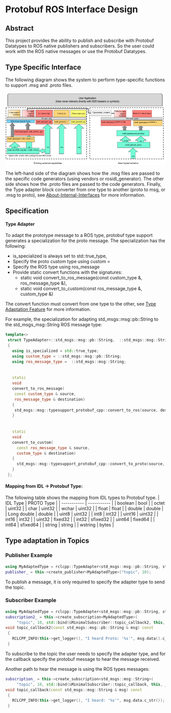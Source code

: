 # Protobuf ROS Interface Design
## Abstract
This project provides the ability to publish and subscribe with Protobuf Datatypes to ROS native publishers and subscribers. So the user could work with the ROS native messages or use the Protobuf Datatypes.

## Type Specific Interface
The following diagram shows the system to perform type-specific functions to support .msg and .proto files. 

 <p align="center">
        <img src ="images/flow_chart_type_support_generation.png" width = "600"/>
       </p>

The left-hand side of the diagram shows how the .msg files are passed to the specific code generators (using vendors or rosidl_generator). The other side shows how the .proto files are passed to the code generators. Finally, the Type adapter block converter from one type to another (proto to msg, or .msg to proto), see [About-Internal-Interfaces](https://docs.ros.org/en/humble/Concepts/Advanced/About-Internal-Interfaces.html) for more information. 


## Specification
#### Type Adapter
To adapt the prototype message to a ROS type, protobuf type support generates a specialization for the proto message. The specialization has the following:
* is_specialized is always set to  std::true_type,
* Specify the proto custom type using custom =
* Specify the ROS type using ros_message
* Provide static convert functions with the signatures:
  * static void convert_to_ros_message(const custom_type &, ros_message_type &),
  * static void convert_to_custom(const ros_message_type &, custom_type &)


The convert function must convert from one type to the other, see [Type Adaptation Feature](https://ros.org/reps/rep-2007.html) for more information.

For example, the specialization for adapting std_msgs::msg::pb::String to the std_msgs_msg::String ROS message type:

```cpp
template<>
 struct TypeAdapter<::std_msgs::msg::pb::String,  ::std_msgs::msg::String>
 {
   using is_specialized = std::true_type;
   using custom_type = ::std_msgs::msg::pb::String;
   using ros_message_type =  ::std_msgs::msg::String;


   static
   void
   convert_to_ros_message(
    const custom_type & source,
    ros_message_type & destination)
   {
    std_msgs::msg::typesupport_protobuf_cpp::convert_to_ros(source, destination);
   }


   static
   void
   convert_to_custom(
     const ros_message_type & source,
     custom_type & destination)
   {
     std_msgs::msg::typesupport_protobuf_cpp::convert_to_proto(source, destination);
   }
 };

```

#### Mapping from IDL -> Protobuf Type:
The following table shows the mapping from IDL types to Protobuf type.
| IDL Type    | PROTO Type  |
| ----------- | ----------- |
| boolean     | bool        |
| octet       | uint32      |
| char        | uint32      |
| wchar       | uint32      |
| float       | float       |
| double      | double      |
| Long double | double      |
| uint8       | uint32      |
| int8        | int32       |
| uint16      | uint32      |
| int16       | int32       |
| uint32      | fixed32     |
| int32       | sfixed32    |
| uint64      | fixed64     |
| int64       | sfixed64    |
| string      | string      |
| wstring     | bytes       |

## Type adaptation in Topics
### Publisher Example
```cpp
using MyAdaptedType = rclcpp::TypeAdapter<std_msgs::msg::pb::String, std_msgs::msg::String>;
publisher_ = this->create_publisher<MyAdaptedType>("topic", 10);
```
To publish a message, it is only required to specify the adapter type to send the topic.

### Subscriber Example
```cpp
using MyAdaptedType = rclcpp::TypeAdapter<std_msgs::msg::pb::String, std_msgs::msg::String>;
subscription2_ = this->create_subscription<MyAdaptedType>(
     "topic", 10, std::bind(&MinimalSubscriber::topic_callback2, this, _1));
void topic_callback2(const std_msgs::msg::pb::String & msg) const
 {
   RCLCPP_INFO(this->get_logger(), "I heard Proto: '%s'", msg.data().c_str());
 }
```
To subscribe to the topic the user needs to specify the adapter type, and for the callback specify the protobuf message to hear the message received.

Another path to hear the message is using the ROS types messages:

```cpp
subscription_ = this->create_subscription<std_msgs::msg::String>(
     "topic", 10, std::bind(&MinimalSubscriber::topic_callback, this, _1));
void topic_callback(const std_msgs::msg::String & msg) const
 {
   RCLCPP_INFO(this->get_logger(), "I heard: '%s'", msg.data.c_str());
 }

```